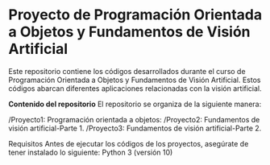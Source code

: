 # Proyecto de Programación Orientada a Objetos y Fundamentos de Visión Artificial


Este repositorio contiene los códigos desarrollados durante el curso de Programación Orientada a Objetos y Fundamentos de Visión Artificial. Estos códigos abarcan diferentes aplicaciones relacionadas con la visión artificial.


**Contenido del repositorio**
El repositorio se organiza de la siguiente manera:

/Proyecto1: Programación orientada a objetos:
/Proyecto2: Fundamentos de visión artificial-Parte 1.
/Proyecto3: Fundamentos de visión artificial-Parte 2.

Requisitos
Antes de ejecutar los códigos de los proyectos, asegúrate de tener instalado lo siguiente:
Python 3 (versión 10)
